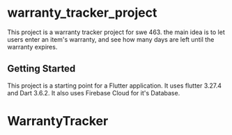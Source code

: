 # warranty_tracker_project

This project is a warranty tracker project for swe 463. the main idea is to let users enter an item's warranty, and see how many days are left until the warranty expires. 

## Getting Started

This project is a starting point for a Flutter application. It uses flutter 3.27.4 and Dart 3.6.2. It also uses Firebase Cloud for it's Database.

# WarrantyTracker
